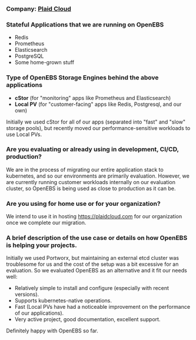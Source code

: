 ### Company: [Plaid Cloud](https://github.com/PlaidCloud)

### Stateful Applications that we are running on OpenEBS

- Redis
- Prometheus
- Elasticsearch
- PostgreSQL
- Some home-grown stuff

### Type of OpenEBS Storage Engines behind the above applications

- **cStor** (for "monitoring" apps like Prometheus and Elasticsearch)
- **Local PV** (for "customer-facing" apps like Redis, Postgresql, and our own)

Initially we used cStor for all of our apps (separated into "fast" and "slow" storage pools), but recently moved our performance-sensitive workloads to use Local PVs.

### Are you evaluating or already using in development, CI/CD, production?

We are in the process of migrating our entire application stack to kubernetes, and so our environments are primarily evaluation. However, we are currently running customer workloads internally on our evaluation cluster, so OpenEBS is being used as close to production as it can be.

### Are you using for home use or for your organization?

We intend to use it in hosting https://plaidcloud.com for our organization once we complete our migration.

### A brief description of the use case or details on how OpenEBS is helping your projects.

Initially we used Portworx, but maintaining an external etcd cluster was troublesome for us and the cost of the setup was a bit excessive for an evaluation. So we evaluated OpenEBS as an alternative and it fit our needs well:
- Relatively simple to install and configure (especially with recent versions).
- Supports kubernetes-native operations.
- Fast (Local PVs have had a noticeable improvement on the performance of our applications).
- Very active project, good documentation, excellent support.

Definitely happy with OpenEBS so far.

